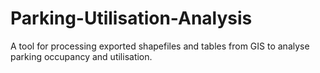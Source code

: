 # Parking-Utilisation-Analysis
A tool for processing exported shapefiles and tables from GIS to analyse parking occupancy and utilisation. 
